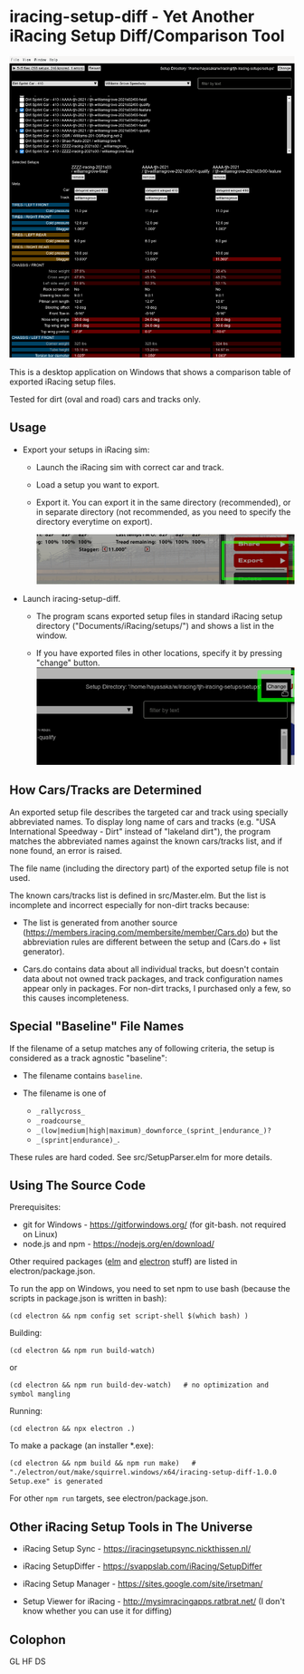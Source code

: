 iracing-setup-diff - Yet Another iRacing Setup Diff/Comparison Tool
===================================================================

![](doc/ss.png)

This is a desktop application on Windows that shows a comparison table of exported iRacing setup files.

Tested for dirt (oval and road) cars and tracks only.

Usage
-----

  - Export your setups in iRacing sim:

    * Launch the iRacing sim with correct car and track.

    * Load a setup you want to export.

    * Export it.  You can export it in the same directory (recommended), or in separate directory (not recommended, as you need to specify the directory everytime on export).

      ![](doc/export.png)

  - Launch iracing-setup-diff.

    * The program scans exported setup files in standard iRacing setup directory ("Documents/iRacing/setups/") and shows a list in the window.

    * If you have exported files in other locations, specify it by pressing "change" button.
      ![](/doc/change-setup-directory.png)

How Cars/Tracks are Determined
------------------------------

An exported setup file describes the targeted car and track using specially abbreviated names.
To display long name of cars and tracks (e.g. "USA International Speedway - Dirt" instead of "lakeland dirt"),
the program matches the abbreviated names against the known cars/tracks list,
and if none found, an error is raised.

The file name (including the directory part) of the exported setup file is not used.

The known cars/tracks list is defined in src/Master.elm.  But the list is incomplete and incorrect especially for non-dirt tracks because:

  - The list is generated from another source (https://members.iracing.com/membersite/member/Cars.do) but the abbreviation rules are different between the setup and (Cars.do + list generator).

  - Cars.do contains data about all individual tracks, but doesn't contain data about not owned track packages, and track configuration names appear only in packages.  For non-dirt tracks, I purchased only a few, so this causes incompleteness.

Special "Baseline" File Names
-----------------------------

If the filename of a setup matches any of following criteria, the setup is considered as a track agnostic "baseline":

  - The filename contains `baseline`.

  - The filename is one of

    * `_rallycross_`
    * `_roadcourse_`
    * `_(low|medium|high|maximum)_downforce_(sprint_|endurance_)?`
    * `_(sprint|endurance)_`.

These rules are hard coded.  See src/SetupParser.elm for more details.

Using The Source Code
---------------------

Prerequisites:

  - git for Windows - https://gitforwindows.org/ (for git-bash.  not required on Linux)
  - node.js and npm - https://nodejs.org/en/download/

Other required packages ([elm](https://elm-lang.org/) and [electron](https://www.electronjs.org/) stuff) are listed in electron/package.json.

To run the app on Windows, you need to set npm to use bash (because the scripts in package.json is written in bash):

    (cd electron && npm config set script-shell $(which bash) )

Building:

    (cd electron && npm run build-watch)

or

    (cd electron && npm run build-dev-watch)   # no optimization and symbol mangling

Running:

    (cd electron && npx electron .)

To make a package (an installer *.exe):

    (cd electron && npm build && npm run make)   # "./electron/out/make/squirrel.windows/x64/iracing-setup-diff-1.0.0 Setup.exe" is generated

For other `npm run` targets, see electron/package.json.

Other iRacing Setup Tools in The Universe
-----------------------------------------

  - iRacing Setup Sync - https://iracingsetupsync.nickthissen.nl/

  - iRacing SetupDiffer - https://svappslab.com/iRacing/SetupDiffer

  - iRacing Setup Manager - https://sites.google.com/site/irsetman/

  - Setup Viewer for iRacing - http://mysimracingapps.ratbrat.net/ (I don't know whether you can use it for diffing)

Colophon
--------

GL HF DS
